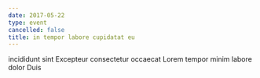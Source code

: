 ```yaml
---
date: 2017-05-22
type: event
cancelled: false
title: in tempor labore cupidatat eu
---
```

incididunt sint Excepteur consectetur occaecat Lorem tempor minim labore dolor Duis